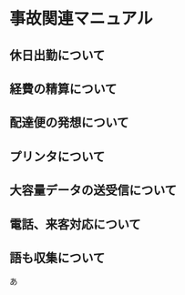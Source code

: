 # 事故関連マニュアル
## 休日出勤について
## 経費の精算について
## 配達便の発想について
## プリンタについて
## 大容量データの送受信について
## 電話、来客対応について
## 語も収集について
あ
